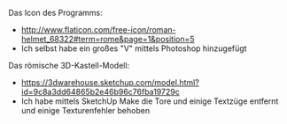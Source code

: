Das Icon des Programms:<br>
 - http://www.flaticon.com/free-icon/roman-helmet_68322#term=rome&page=1&position=5<br>
 - Ich selbst habe ein großes "V" mittels Photoshop hinzugefügt
 
Das römische 3D-Kastell-Modell:<br>
 - https://3dwarehouse.sketchup.com/model.html?id=9c8a3dd64865b2e46b96c76fba19729c<br>
 - Ich habe mittels SketchUp Make die Tore und einige Textzüge entfernt und einige Texturenfehler behoben
